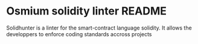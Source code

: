 # Osmium solidity linter README

Solidhunter is a linter for the smart-contract language solidity. It allows the developpers to enforce coding standards accross projects
